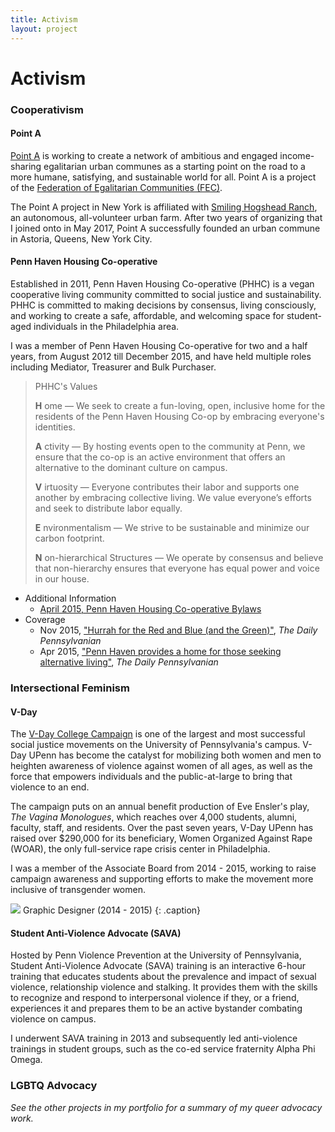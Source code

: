```yaml
---
title: Activism
layout: project
---
```

# Activism

### Cooperativism

#### Point A

[Point A][5] is working to create a network of ambitious and engaged income-sharing egalitarian urban communes as a starting point on the road to a more humane, satisfying, and sustainable world for all. Point A is a project of the [Federation of Egalitarian Communities (FEC)][6].

The Point A project in New York is affiliated with [Smiling Hogshead Ranch][7], an autonomous, all-volunteer urban farm. After two years of organizing that I joined onto in May 2017, Point A successfully founded an urban commune in Astoria, Queens, New York City.

#### Penn Haven Housing Co-operative

Established in 2011, Penn Haven Housing Co-operative (PHHC) is a vegan cooperative living community committed to social justice and sustainability. PHHC is committed to making decisions by consensus, living consciously, and working to create a safe, affordable, and welcoming space for student-aged individuals in the Philadelphia area.

I was a member of Penn Haven Housing Co-operative for two and a half years, from August 2012 till December 2015, and have held multiple roles including Mediator, Treasurer and Bulk Purchaser.

> PHHC's Values
>
> **H** ome — We seek to create a fun-loving, open, inclusive home for the residents of the Penn Haven Housing Co-op by embracing everyone's identities.
>
> **A** ctivity — By hosting events open to the community at Penn, we ensure that the co-op is an active environment that offers an alternative to the dominant culture on campus.
>
> **V** irtuosity — Everyone contributes their labor and supports one another by embracing collective living. We value everyone’s efforts and seek to distribute labor equally.
>
> **E** nvironmentalism — We strive to be sustainable and minimize our carbon footprint.
>
> **N** on-hierarchical Structures — We operate by consensus and believe that non-hierarchy ensures that everyone has equal power and voice in our house.

- Additional Information
  - [April 2015, Penn Haven Housing Co-operative Bylaws][4]
- Coverage
  - Nov 2015, ["Hurrah for the Red and Blue (and the Green)"][3], *The Daily Pennsylvanian*
  - Apr 2015, ["Penn Haven provides a home for those seeking alternative living"][2], *The Daily Pennsylvanian*

### Intersectional Feminism

#### V-Day

The [V-Day College Campaign][8] is one of the largest and most successful social justice movements on the University of Pennsylvania's campus. V-Day UPenn has become the catalyst for mobilizing both women and men to heighten awareness of violence against women of all ages, as well as the force that empowers individuals and the public-at-large to bring that violence to an end.

The campaign puts on an annual benefit production of Eve Ensler's play, *The Vagina Monologues*, which reaches over 4,000 students, alumni, faculty, staff, and residents. Over the past seven years, V-Day UPenn has raised over $290,000 for its beneficiary, Women Organized Against Rape (WOAR), the only full-service rape crisis center in Philadelphia.

I was a member of the Associate Board from 2014 - 2015, working to raise campaign awareness and supporting efforts to make the movement more inclusive of transgender women.

![][1]
Graphic Designer (2014 - 2015)
{: .caption}

#### Student Anti-Violence Advocate (SAVA)

Hosted by Penn Violence Prevention at the University of Pennsylvania, Student Anti-Violence Advocate (SAVA) training is an interactive 6-hour training that educates students about the prevalence and impact of sexual violence, relationship violence and stalking. It provides them with the skills to recognize and respond to interpersonal violence if they, or a friend, experiences it and prepares them to be an active bystander combating violence on campus.

I underwent SAVA training in 2013 and subsequently led anti-violence trainings in student groups, such as the co-ed service fraternity Alpha Phi Omega.

### LGBTQ Advocacy

*See the other projects in my portfolio for a summary of my queer advocacy work.*

[1]: /assets/images/vagmons-logo.jpg
[2]: http://www.thedp.com/article/2015/04/penn-haven-housing-co-op
[3]: http://www.34st.com/article/2015/11/feature-hurrah-for-the-red-and-blue-and-green
[4]: https://docs.google.com/document/d/1nhJVtZxWalvxgd4puXjtFaewOZXTnjGJiV0KBOqKY4U/edit?usp=sharing
[5]: http://frompointa.org/
[6]: http://www.thefec.org/
[7]: http://smiling-hogshead-ranch.tumblr.com/become-a-member
[8]: http://www.vdayupenn.org/
